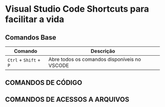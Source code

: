 # Visual Studio Code Shortcuts para facilitar a vida

## Comandos Base

| Comando | Descrição |
|---|---|
| `Ctrl` + `Shift` + `P` | Abre todos os comandos disponíveis no VSCODE |

## COMANDOS DE CÓDIGO

## COMANDOS DE ACESSOS A ARQUIVOS
